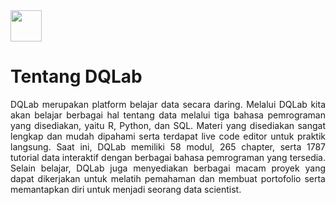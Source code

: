 <img src="https://academy.dqlab.id/images/DQ_Lab.png" height='50'>

# Tentang DQLab
<p style="text-align:justify">DQLab merupakan platform belajar data secara daring. Melalui DQLab kita akan belajar berbagai hal tentang data melalui tiga bahasa pemrograman yang disediakan, yaitu R, Python, dan SQL. Materi yang disediakan sangat lengkap dan mudah dipahami serta terdapat live code editor untuk praktik langsung. Saat ini, DQLab memiliki 58 modul, 265 chapter, serta 1787 tutorial data interaktif dengan berbagai bahasa pemrograman yang tersedia. Selain belajar, DQLab juga menyediakan berbagai macam proyek yang dapat dikerjakan untuk melatih pemahaman dan membuat portofolio serta memantapkan diri untuk menjadi seorang data scientist.</p>
